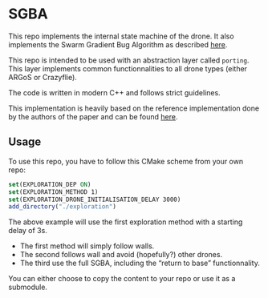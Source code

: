 # SGBA

This repo implements the internal state machine of the drone. It also implements the Swarm Gradient Bug Algorithm as described [here](https://robotics.sciencemag.org/content/4/35/eaaw9710).

This repo is intended to be used with an abstraction layer called `porting`. This layer implements common functionnalities to all drone types (either ARGoS or Crazyflie).

The code is written in modern C++ and follows strict guidelines.

This implementation is heavily based on the reference implementation done by the authors of the paper and can be found [here](https://github.com/tudelft/SGBA_CF2_App_layer).

## Usage

To use this repo, you have to follow this CMake scheme from your own repo:

```cmake
set(EXPLORATION_DEP ON)
set(EXPLORATION_METHOD 1)
set(EXPLORATION_DRONE_INITIALISATION_DELAY 3000)
add_directory("./exploration")
```

The above example will use the first exploration method with a starting delay of 3s.

- The first method will simply follow walls.
- The second follows wall and avoid (hopefully?) other drones. 
- The third use the full SGBA, including the “return to base” functionnality.

You can either choose to copy the content to your repo or use it as a submodule.
